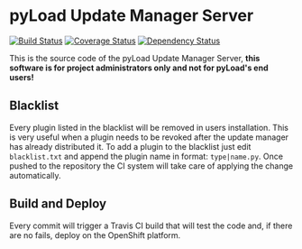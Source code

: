 # pyLoad Update Manager Server
[![Build Status](https://travis-ci.org/stickell/updatemanager.svg?branch=master)](https://travis-ci.org/stickell/updatemanager) [![Coverage Status](https://coveralls.io/repos/stickell/updatemanager/badge.png?branch=master)](https://coveralls.io/r/stickell/updatemanager?branch=master) [![Dependency Status](https://www.versioneye.com/user/projects/5368f9e314c1582057000045/badge.png)](https://www.versioneye.com/user/projects/5368f9e314c1582057000045)

This is the source code of the pyLoad Update Manager Server, **this software is for project administrators only and not for pyLoad's end users!**

## Blacklist
Every plugin listed in the blacklist will be removed in users installation. This is very useful when a plugin needs to be revoked after the update manager has already distributed it.
To add a plugin to the blacklist just edit `blacklist.txt` and append the plugin name in format: `type|name.py`. Once pushed to the repository the CI system will take care of applying the change automatically.

## Build and Deploy
Every commit will trigger a Travis CI build that will test the code and, if there are no fails, deploy on the OpenShift platform.

